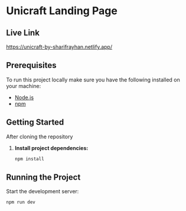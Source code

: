 # Unicraft Landing Page
## Live Link
https://unicraft-by-sharifrayhan.netlify.app/
## Prerequisites

To run this project locally make sure you have the following installed on your machine:

- [Node.js](https://nodejs.org/)
- [npm](https://www.npmjs.com/)

## Getting Started

After cloning the repository 
1. **Install project dependencies:**

   ```bash
   npm install

## Running the Project
Start the development server:
   ```bash
   npm run dev





